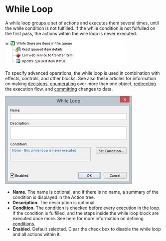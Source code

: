 # While Loop

A while loop groups a set of actions and executes them several times, until the while condition is not fulfilled. If the while condition is not fulfulled on the first pass, the actions within the wile loop is never executed.

![ID0430C0E89B5C4643.png](media/ID0430C0E89B5C4643.png)

To specify advanced operations, the while loop is used in combination with effects, controls, and other blocks. See also these articles for information on making [decisions](decision.md), [enumerating](enumerator.md) over more than one object, [redirecting](../controls/redirect-execution.md) the execution flow, and [committing](scope.md) changes to data.

![IDD633DB8BAC6E4F1D.png](media/IDD633DB8BAC6E4F1D.png)

*   **Name**. The name is optional, and if there is no name, a summary of the condition is displayed in the Action tree.
*   **Description**. The description is optional.
*   **Condition**. The condition is checked before every execution in the loop. If the condition is fulfilled, and the steps inside the while loop block are executed once more. See here for more information on defining [conditions](../../../../common-concepts/conditions.md).
*   **Enabled**. Default selected. Clear the check box to disable the while loop and all actions within it.